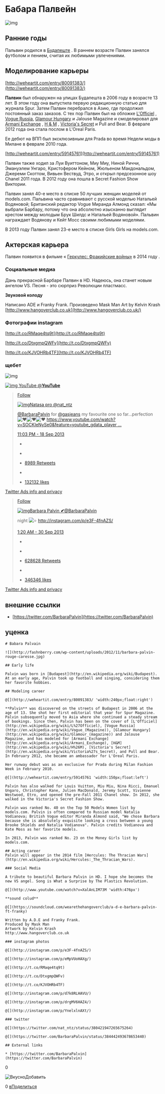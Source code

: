 # Бабара Палвейн

![img](http://fashnberry.com/wp-content/uploads/2012/11/barbara-palvin-rouge-caresse.jpg)

## Ранние годы

Пальвин родился в [Будапеште](http://en.wikipedia.org/wiki/Budapest) . В раннем возрасте Палвин занялся футболом и пением, считая их любимыми увлечениями.

## Моделирование карьеры

[http://weheartit.com/entry/80091383/](http://weheartit.com/entry/80091383/)

**Палвин** был обнаружен на улицах Будапешта в 2006 году в возрасте 13 лет. В этом году она выпустила первую редакционную статью для журнала Spur. Затем Палвин перебрался в Азию, где продолжил постоянный заказ заказов. С тех пор Палвин был на обложке [L'Officiel](http://en.wikipedia.org/wiki/L%27Officiel) , [Vogue Russia](http://en.wikipedia.org/wiki/Vogue_(Magazine) ), [Glamour Hungary](http://en.wikipedia.org/wiki/Glamour_(magazine) ) и Jalouse Magazine и смоделировал для [Armani Exchange](http://en.wikipedia.org/wiki/Armani_Exchange) , [H & M](http://en.wikipedia.org/wiki/H%26M) , [Victoria's Secret](http://en.wikipedia.org/wiki/Victoria%27s_Secret) и Pull and Bear. В феврале 2012 года она стала послом в L'Oreal Paris.

Ее дебют на ВПП был эксклюзивным для Prada во время Недели моды в Милане в феврале 2010 года.

[http://weheartit.com/entry/59145761](http://weheartit.com/entry/59145761)

Палвин также ходил за Луи Вуиттоном, Миу Миу, Ниной Риччи, Эмануэлем Унгаро, Кристофером Кейном, Жюльеном Макдональдом, Джереми Скоттом, Вивьен Вествуд, Этро, и открыл предсезонное шоу Chanel 2011 года. В 2012 году она пошла в Secret Fashion Show Виктории.

Палвин занял 40-е место в списке 50 лучших женщин моделей от models.com. Пальвина часто сравнивают с русской моделью Натальей Водяновой; Британский редактор Vogue Миранда Алмонд сказал: «Мы выбрали Барбару, потому что она абсолютно изысканно выглядит крестом между молодым Брук Шилдс и Натальей Водяновой». Пальвин награждает Водянову и Кейт Мосс своими любимыми моделями.

В 2013 году Палвин занял 23-е место в списке Girls Girls на models.com.

## Актерская карьера

Палвин появится в фильме « [Геркулес: Фракийские войны»](http://en.wikipedia.org/wiki/Hercules:_The_Thracian_Wars) в 2014 году .

### Социальные медиа

Дань прекрасной Барбаре Палвин в HD. Надеюсь, она станет новым ангелом VS. Песня - это сюрприз Революции пластмасс.

**Звуковой колоду**

Написано ADE и Franky Frank. 
Произведено Mask Man 
Art by Kelvin Krash 
[http://www.hangoverclub.co.uk](http://www.hangoverclub.co.uk/)

### Фотографии instagram

[http://t.co/RMaqe4tq9t](http://t.co/RMaqe4tq9t)

[http://t.co/DtxgmpQWFv](http://t.co/DtxgmpQWFv)

[http://t.co/KJVOHRb4TF](http://t.co/KJVOHRb4TF)

### щебет

![img](https://pbs.twimg.com/card_img/887912649660301312/xud7DKlx?format=jpg&name=280x280)

[![img](https://pbs.twimg.com/profile_images/880847083980414977/v_j8c_Qa_normal.jpg) YouTube ‎@**YouTube**](https://twitter.com/YouTube)

> [ Follow](https://twitter.com/nat_ntz)
>
> [![img](https://pbs.twimg.com/profile_images/666954844641615872/mqBXA-Yk_normal.jpg)Natasa pro @nat_ntz](https://twitter.com/nat_ntz)
>
> [@BarbaraPalvin](https://twitter.com/BarbaraPalvin) for [@gasjeans](https://twitter.com/gasjeans) my favourite one so far...perfection![♥](https://abs.twimg.com/emoji/v2/72x72/2665.png)![♥](https://abs.twimg.com/emoji/v2/72x72/2665.png)![♥](https://abs.twimg.com/emoji/v2/72x72/2665.png) [https://www.youtube.com/watch?v=SOCKIeNySe0&feature=youtube_gdata_player …](https://t.co/Qqt56LozC8)
>
> [11:03 PM - 18 Sep 2013](https://twitter.com/nat_ntz/status/380421947265675264)
>
> - ​
>
> -  
>
> - [ 8989 Retweets](https://twitter.com/intent/retweet?tweet_id=380421947265675264)
>
> -  
>
> - [ 132132 likes](https://twitter.com/intent/like?tweet_id=380421947265675264)

[Twitter Ads info and privacy](https://support.twitter.com/articles/20175256)

> [ Follow](https://twitter.com/BarbaraPalvin)
>
> [![img](https://pbs.twimg.com/profile_images/810977643868852224/_Un3nyBz_normal.jpg)Barbara Palvin **✔**@BarbaraPalvin](https://twitter.com/BarbaraPalvin)
>
> night ![⭐️](https://abs.twimg.com/emoji/v2/72x72/2b50.png) [http://instagram.com/p/e3F-4fnAZS/ ](http://t.co/m4uJN40HRl)
>
> [1:20 AM - 30 Sep 2013](https://twitter.com/BarbaraPalvin/status/384442493678653440)
>
> - ​
>
> -  
>
> - [ 628628 Retweets](https://twitter.com/intent/retweet?tweet_id=384442493678653440)
>
> -  
>
> - [ 346346 likes](https://twitter.com/intent/like?tweet_id=384442493678653440)

[Twitter Ads info and privacy](https://support.twitter.com/articles/20175256)

## внешние ссылки

- [https://twitter.com/BarbaraPalvin](https://twitter.com/BarbaraPalvin)

## уценка

```
# Babara Palvain

![](http://fashnberry.com/wp-content/uploads/2012/11/barbara-palvin-rouge-caresse.jpg)

## Early life

Palvin was born in [Budapest](http://en.wikipedia.org/wiki/Budapest). At an early age, Palvin took up football and singing, considering them her favorite hobbies.

## Modeling career

@[](http://weheartit.com/entry/80091383/ 'width:240px;float:right')

**Palvin** was discovered on the streets of Budapest in 2006 at the age of 13. She shot her first editorial that year for Spur Magazine. Palvin subsequently moved to Asia where she continued a steady stream of bookings. Since then, Palvin has been on the cover of [L'Officiel](http://en.wikipedia.org/wiki/L%27Officiel), [Vogue Russia](http://en.wikipedia.org/wiki/Vogue_(Magazine)), [Glamour Hungary](http://en.wikipedia.org/wiki/Glamour_(magazine)) and Jalouse Magazine, and has modeled for [Armani Exchange](http://en.wikipedia.org/wiki/Armani_Exchange), [H&M](http://en.wikipedia.org/wiki/H%26M), [Victoria's Secret](http://en.wikipedia.org/wiki/Victoria%27s_Secret), and Pull and Bear. In February 2012, she became an ambassador for L'Oreal Paris.

Her runway debut was as an exclusive for Prada during Milan Fashion Week in February 2010.

@[](http://weheartit.com/entry/59145761 'width:150px;float:left')

Palvin has also walked for Louis Vuitton, Miu Miu, Nina Ricci, Emanuel Ungaro, Christopher Kane, Julien MacDonald, Jeremy Scott, Vivienne Westwood, Etro, and opened the pre-Fall 2011 Chanel show. In 2012, she walked in the Victoria's Secret Fashion Show.

Palvin was ranked No. 40 on the Top 50 Models Women list by models.com. Palvin is often compared to Russian model Natalia Vodianova; British Vogue editor Miranda Almond said, "We chose Barbara because she is absolutely exquisite looking a cross between a young Brooke Shields and Natalia Vodianova". Palvin credits Vodianova and Kate Moss as her favorite models.

In 2013, Palvin was ranked No. 23 on the Money Girls list by models.com.

## Acting career
Palvin will appear in the 2014 film [Hercules: The Thracian Wars](http://en.wikipedia.org/wiki/Hercules:_The_Thracian_Wars).

### Social Media

A tribute to beautiful Barbara Palvin in HD. I hope she becomes the new VS angel. Song is What a Surprise by The Plastics Revolution. 

@[](http://www.youtube.com/watch?v=XalAnLIM73M 'width:476px')

**sound colud**

@[](https://soundcloud.com/wearethehangoverclub/a-d-e-barbara-palvin-ft-franky)

Written by A.D.E and Franky Frank.  
Produced by Mask Man  
Artwork by Kelvin Krash  
http://www.hangoverclub.co.uk

### instagram photos

@[](http://instagram.com/p/e3F-4fnAZS/)

@[](http://instagram.com/p/eMpVUoHAXg/)

@[](http://t.co/RMaqe4tq9t)

@[](http://t.co/DtxgmpQWFv)

@[](http://t.co/KJVOHRb4TF)

@[](http://instagram.com/p/d7k8RLHAVU/)

@[](http://instagram.com/p/drgMV6HAZ4/)

@[](http://instagram.com/p/YnelxlnAXt/)

### twitter

@[](https://twitter.com/nat_ntz/status/380421947265675264)

@[](https://twitter.com/BarbaraPalvin/status/384442493678653440)

## External links

* [https://twitter.com/BarbaraPalvin](https://twitter.com/BarbaraPalvin)

```

0

![Вкусно](http://www.delicious.com/static/img/delicious.small.gif)Добавить

0
[вПоделиться](javascript:void(0);)